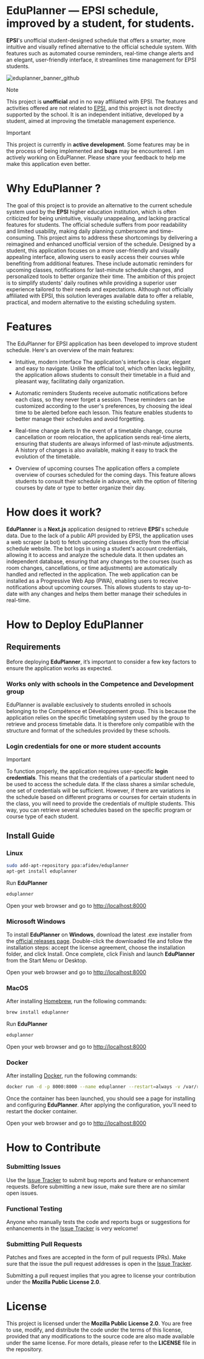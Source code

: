 # EduPlanner — EPSI schedule, improved by a student, for students.

**EPSI**'s unofficial student-designed schedule that offers a smarter, more intuitive and visually refined alternative to the official schedule system. With features such as automated course reminders, real-time change alerts and an elegant, user-friendly interface, it streamlines time management for EPSI students.

![eduplanner_banner_github](https://github.com/user-attachments/assets/ea3b1802-ea9b-42d3-aa39-e6a4fce3d280)

> [!NOTE]  
> This project is **unofficial** and in no way affiliated with EPSI. The features and activities offered are not related to [EPSI](https://www.epsi.fr/), and this project is not directly supported by the school. It is an independent initiative, developed by a student, aimed at improving the timetable management experience.


> [!IMPORTANT]  
> This project is currently in **active development**. Some features may be in the process of being implemented and **bugs** may be encountered. I am actively working on EduPlanner. Please share your feedback to help me make this application even better.

# Why EduPlanner ?

The goal of this project is to provide an alternative to the current schedule system used by the **EPSI** higher education institution, which is often criticized for being unintuitive, visually unappealing, and lacking practical features for students. The official schedule suffers from poor readability and limited usability, making daily planning cumbersome and time-consuming. This project aims to address these shortcomings by delivering a reimagined and enhanced unofficial version of the schedule. Designed by a student, this application focuses on a more user-friendly and visually appealing interface, allowing users to easily access their courses while benefiting from additional features. These include automatic reminders for upcoming classes, notifications for last-minute schedule changes, and personalized tools to better organize their time. The ambition of this project is to simplify students' daily routines while providing a superior user experience tailored to their needs and expectations. Although not officially affiliated with EPSI, this solution leverages available data to offer a reliable, practical, and modern alternative to the existing scheduling system.

# Features

The EduPlanner for EPSI application has been developed to improve student schedule. Here's an overview of the main features:

- Intuitive, modern interface
The application's interface is clear, elegant and easy to navigate. Unlike the official tool, which often lacks legibility, the application allows students to consult their timetable in a fluid and pleasant way, facilitating daily organization.

- Automatic reminders
Students receive automatic notifications before each class, so they never forget a session. These reminders can be customized according to the user's preferences, by choosing the ideal time to be alerted before each lesson. This feature enables students to better manage their schedules and avoid forgetting.

- Real-time change alerts
In the event of a timetable change, course cancellation or room relocation, the application sends real-time alerts, ensuring that students are always informed of last-minute adjustments. A history of changes is also available, making it easy to track the evolution of the timetable.

- Overview of upcoming courses
The application offers a complete overview of courses scheduled for the coming days. This feature allows students to consult their schedule in advance, with the option of filtering courses by date or type to better organize their day.

# How does it work?

**EduPlanner** is a **Next.js** application designed to retrieve **EPSI**'s schedule data. Due to the lack of a public API provided by EPSI, the application uses a web scraper (a bot) to fetch upcoming classes directly from the official schedule website. The bot logs in using a student's account credentials, allowing it to access and analyze the schedule data. It then updates an independent database, ensuring that any changes to the courses (such as room changes, cancellations, or time adjustments) are automatically handled and reflected in the application. The web application can be installed as a Progressive Web App (PWA), enabling users to receive notifications about upcoming courses. This allows students to stay up-to-date with any changes and helps them better manage their schedules in real-time.

# How to Deploy EduPlanner

## Requirements

Before deploying **EduPlanner**, it’s important to consider a few key factors to ensure the application works as expected.

### Works only with schools in the Competence and Development group

EduPlanner is available exclusively to students enrolled in schools belonging to the Compétence et Développement group. This is because the application relies on the specific timetabling system used by the group to retrieve and process timetable data. It is therefore only compatible with the structure and format of the schedules provided by these schools.

### Login credentials for one or more student accounts

> [!IMPORTANT]
>
> To function properly, the application requires user-specific **login credentials**. This means that the credentials of a particular student need to be used to access the schedule data. If the class shares a similar schedule, one set of credentials will be sufficient. However, if there are variations in the schedule based on different programs or courses for certain students in the class, you will need to provide the credentials of multiple students. This way, you can retrieve several schedules based on the specific program or course type of each student.

## Install Guide

### Linux

```bash
sudo add-apt-repository ppa:afidev/eduplanner
apt-get install eduplanner
```

Run **EduPlanner**

```bash
eduplanner
```

Open your web browser and go to [http://localhost:8000](http://localhost:8000)

### Microsoft Windows

To install **EduPlanner** on **Windows**, download the latest .exe installer from the [official releases page](https://github.com/afi-dev/eduplanner/releases). Double-click the downloaded file and follow the installation steps: accept the license agreement, choose the installation folder, and click Install. Once complete, click Finish and launch **EduPlanner** from the Start Menu or Desktop.

Open your web browser and go to [http://localhost:8000](http://localhost:8000)

### MacOS

After installing [Homebrew](https://brew.sh/), run the following commands:

```bash
brew install eduplanner
```

Run **EduPlanner**

```bash
eduplanner
```

Open your web browser and go to [http://localhost:8000](http://localhost:8000)

### Docker

After installing [Docker](https://docs.docker.com/engine/install/), run the following commands:

```bash
docker run -d -p 8000:8000 --name eduplanner --restart=always -v /var/run/docker.sock:/var/run/docker.sock -v eduplanner_data:/data eduplanner:latest
```

Once the container has been launched, you should see a page for installing and configuring **EduPlanner**. After applying the configuration, you'll need to restart the docker container.

Open your web browser and go to [http://localhost:8000](http://localhost:8000)

# How to Contribute

### Submitting Issues

Use the [Issue Tracker](https://github.com/afi-dev/eduplanner/issues) to submit bug reports and feature or enhancement requests. Before submitting a new issue, make sure there are no similar open issues.

### Functional Testing

Anyone who manually tests the code and reports bugs or suggestions for enhancements in the [Issue Tracker](https://github.com/afi-dev/eduplanner/issues) is very welcome!

### Submitting Pull Requests

Patches and fixes are accepted in the form of pull requests (PRs). Make sure that the issue the pull request addresses is open in the [Issue Tracker](https://github.com/afi-dev/eduplanner/issues).

Submitting a pull request implies that you agree to license your contribution under the **Mozilla Public License 2.0**.

# License

This project is licensed under the **Mozilla Public License 2.0**. You are free to use, modify, and distribute the code under the terms of this license, provided that any modifications to the source code are also made available under the same license. For more details, please refer to the **LICENSE** file in the repository.
